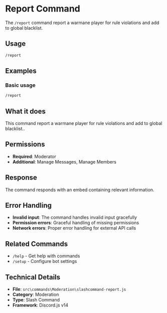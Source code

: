 # Report Command

The `/report` command report a warmane player for rule violations and add to global blacklist.

## Usage

```bash
/report
```

## Examples

### Basic usage
```bash
/report
```

## What it does

This command report a warmane player for rule violations and add to global blacklist..

## Permissions

- **Required**: Moderator
- **Additional**: Manage Messages, Manage Members



## Response

The command responds with an embed containing relevant information.

## Error Handling

- **Invalid input**: The command handles invalid input gracefully
- **Permission errors**: Graceful handling of missing permissions
- **Network errors**: Proper error handling for external API calls

## Related Commands

- `/help` - Get help with commands
- `/setup` - Configure bot settings

## Technical Details

- **File**: `src\commands\Moderation\slashcommand-report.js`
- **Category**: Moderation
- **Type**: Slash Command
- **Framework**: Discord.js v14
